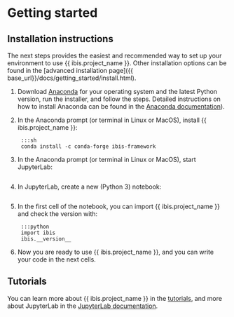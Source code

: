 # Getting started

## Installation instructions

The next steps provides the easiest and recommended way to set up your
environment to use {{ ibis.project_name }}. Other installation options can be found in
the [advanced installation page]({{ base_url}}/docs/getting_started/install.html).

1. Download [Anaconda](https://www.anaconda.com/distribution/) for your operating system and
   the latest Python version, run the installer, and follow the steps. Detailed instructions
   on how to install Anaconda can be found in the
   [Anaconda documentation](https://docs.anaconda.com/anaconda/install/)).

2. In the Anaconda prompt (or terminal in Linux or MacOS), install {{ ibis.project_name }}:

        :::sh
        conda install -c conda-forge ibis-framework

3. In the Anaconda prompt (or terminal in Linux or MacOS), start JupyterLab:

    <img class="img-fluid" alt="" src="{{ base_url }}/static/img/install/anaconda_prompt.png"/>

4. In JupyterLab, create a new (Python 3) notebook:

    <img class="img-fluid" alt="" src="{{ base_url }}/static/img/install/jupyterlab_home.png"/>

5. In the first cell of the notebook, you can import {{ ibis.project_name }} and check the version with:

        :::python
        import ibis
        ibis.__version__

6. Now you are ready to use {{ ibis.project_name }}, and you can write your code in the next cells.

## Tutorials

You can learn more about {{ ibis.project_name }} in the
[tutorials](https://ibis-project.org/docs/tutorial/index.html),
and more about JupyterLab in the [JupyterLab documentation](https://jupyterlab.readthedocs.io/en/stable/user/interface.html).
